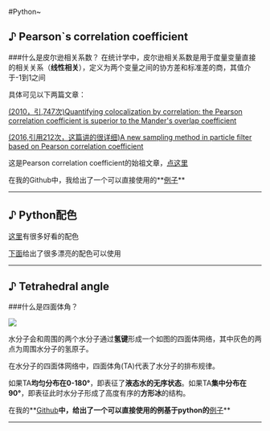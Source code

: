 #Python~

## ♪ Pearson`s correlation coefficient

###什么是皮尔逊相关系数？
在统计学中，皮尔逊相关系数是用于度量变量直接的相关关系（**线性相关**），定义为两个变量之间的协方差和标准差的商，其值介于-1到1之间

具体可见以下两篇文章：

[(2010，引,747次)Quantifying colocalization by correlation: the Pearson correlation coefficient is superior to the Mander's overlap coefficient](https://onlinelibrary.wiley.com/doi/full/10.1002/cyto.a.20896)

[(2016,引用212次，这篇讲的很详细)A new sampling method in particle filter based on Pearson correlation coefficient](https://www.sciencedirect.com/science/article/pii/S0925231216307925?casa_token=nKf9cXv8vCoAAAAA:HS6wz6P9I3UVxQu2rzAQ1VOmGlxaDFPbqdSua4cxHr6hZlklSAMGpYfinGeTvdm2P-5vXhxin0g)

这是Pearson correlation coefficient的始祖文章，[点这里](https://www.tandfonline.com/doi/abs/10.1080/00031305.1988.10475524)

在我的Github中，我给出了一个可以直接使用的**[例子](https://github.com/zequnW/Calculated-Pearson-s-correlation-coefficient)**


---

## ♪ Python配色

[这里](https://blog.csdn.net/sadsummerholiday/article/details/105948399)有很多好看的配色

[下面](https://blog.csdn.net/sadsummerholiday/article/details/105948399)给出了很多漂亮的配色可以使用


---

## ♪ Tetrahedral angle

###什么是四面体角？

![](https://pic.imgdb.cn/item/62ec8e698c61dc3b8e599043.jpg)

水分子会和周围的两个水分子通过**氢键**形成一个如图的四面体网络，其中灰色的两点为周围水分子的氢原子。

在水分子的四面体网络中，四面体角(TA)代表了水分子的排布规律。

如果TA**均匀分布在0-180°**，即表征了**液态水的无序状态**。如果TA**集中分布在90°**，即表征此时水分子形成了高度有序的**方形冰**的结构。

在我的**[Github](https://github.com/zequnW)**中，给出了一个可以直接使用的例基于python的**[例子](https://github.com/zequnW/Calculat-Tetradehral-Angle)**

---